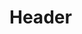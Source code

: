 <!-- TITLE: Hemotransfer -->
<!-- SUBTITLE: Drains 32 of your target's life energy and transfers it to you ever 6 seconds for 54 seconds. -->

# Header